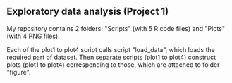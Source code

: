 ## Exploratory data analysis (Project 1)

My repository contains 2 folders: "Scripts" (with 5 R code files) and "Plots" (with 4 PNG files).

Each of the plot1 to plot4 script calls script "load_data", which loads the required part of dataset.
Then separate scripts (plot1 to plot4) construct plots (plot1 to plot4) corresponding to those, which are attached to folder "figure". 


